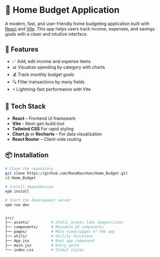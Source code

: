 # 🏡 Home Budget Application

A modern, fast, and user-friendly home budgeting application built with [React](https://react.dev/) and [Vite](https://vitejs.dev/). This app helps users track income, expenses, and savings goals with a clean and intuitive interface.

## 🚀 Features

- ✅ Add, edit income and expense items
- 📊 Visualize spending by category with charts
- 💰 Track monthly budget goals
- 🔍 Filter transactions by many fields
- ⚡ Lightning-fast performance with Vite

## 🧰 Tech Stack

- **React** – Frontend UI framework
- **Vite** – Next-gen build tool
- **Tailwind CSS** For rapid styling
- **Chart.js** or **Recharts** – For data visualization
- **React Router** – Client-side routing

## 📦 Installation

```bash
# Clone the repository
git clone https://github.com/RanaRaushan/Home_Budget.git
cd Home_Budget

# Install dependencies
npm install

# Start the development server
npm run dev


src/
├── assets/          # Static assets like images/icons
├── components/      # Reusable UI components
├── pages/           # Main views/pages of the app
├── utils/           # Utility functions
├── App.jsx          # Root app component
├── main.jsx         # Entry point
└── index.css        # Global styles

```